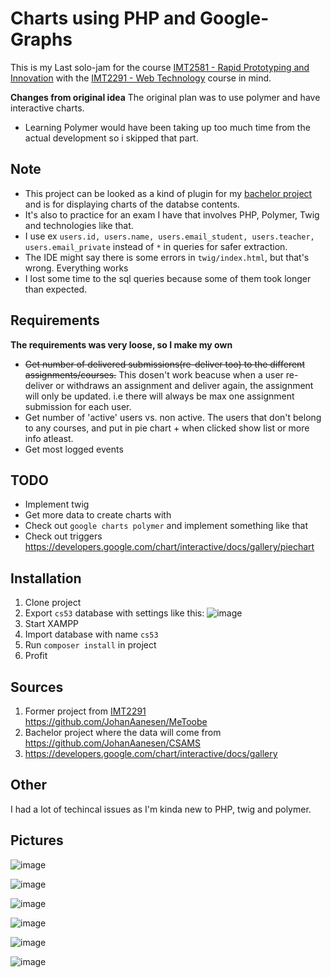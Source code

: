 # Charts using PHP and Google-Graphs
This is my Last solo-jam for the course [IMT2581 - Rapid Prototyping and Innovation](https://www.ntnu.edu/studies/courses/IMT2581/2018/1#tab=omEmnet) with the [IMT2291 - Web Technology](https://www.ntnu.edu/studies/courses/IMT2291#tab=omEmnet) course in mind. 

**Changes from original idea**
The original plan was to use polymer and have interactive charts. 
* Learning Polymer would have been taking up too much time from the actual development so i skipped that part.

## Note
* This project can be looked as a kind of plugin for my [bachelor project](https://github.com/JohanAanesen/CSAMS) and is for displaying charts of the databse contents.
* It's also to practice for an exam I have that involves PHP, Polymer, Twig and technologies like that.
* I use ex `users.id, users.name, users.email_student, users.teacher, users.email_private` instead of `*` in queries for safer extraction.
* The IDE might say there is some errors in `twig/index.html`, but that's wrong. Everything works
* I lost some time to the sql queries because some of them took longer than expected.

## Requirements
**The requirements was very loose, so I make my own** 
* ~~Get number of delivered submissions(re-deliver too) to the different assignments/courses.~~ This dosen't work beacuse when a user re-deliver or withdraws an assignment and deliver again, the assignment will only be updated. i.e there will always be max one assignment submission for each user. 
* Get number of 'active' users vs. non active. The users that don't belong to any courses, and put in pie chart + when clicked show list or more info atleast.
* Get most logged events

## TODO
* Implement twig
* Get more data to create charts with
* Check out `google charts polymer` and implement something like that
* Check out triggers https://developers.google.com/chart/interactive/docs/gallery/piechart

## Installation
1. Clone project
2. Export `cs53` database with settings like this: ![image](https://user-images.githubusercontent.com/32249338/58019361-a4b6b100-7b05-11e9-84c8-2d11bf90b6b7.png)
3. Start XAMPP
4. Import database with name `cs53`
5. Run `composer install` in project
6. Profit

## Sources
1. Former project from [IMT2291](https://www.ntnu.edu/studies/courses/IMT2291#tab=omEmnet) https://github.com/JohanAanesen/MeToobe
2. Bachelor project where the data will come from https://github.com/JohanAanesen/CSAMS
3. https://developers.google.com/chart/interactive/docs/gallery

## Other
I had a lot of techincal issues as I'm kinda new to PHP, twig and polymer.

## Pictures
![image](https://user-images.githubusercontent.com/32249338/58111150-3c44fe00-7bf1-11e9-87e9-8e1dd98a17e0.png)

![image](https://user-images.githubusercontent.com/32249338/58111173-47982980-7bf1-11e9-879b-ff26503a3d34.png)

![image](https://user-images.githubusercontent.com/32249338/58111261-71515080-7bf1-11e9-9ed6-be872d75a907.png)

![image](https://user-images.githubusercontent.com/32249338/58111270-76ae9b00-7bf1-11e9-942a-e11c32c40a37.png)

![image](https://user-images.githubusercontent.com/32249338/58111280-7ca47c00-7bf1-11e9-9165-abaa2b9b8f31.png)

![image](https://user-images.githubusercontent.com/32249338/58111305-83cb8a00-7bf1-11e9-9c13-9a226c4229b0.png)

